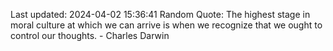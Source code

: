 Last updated: 2024-04-02 15:36:41
Random Quote: The highest stage in moral culture at which we can arrive is when we recognize that we ought to control our thoughts. - Charles Darwin